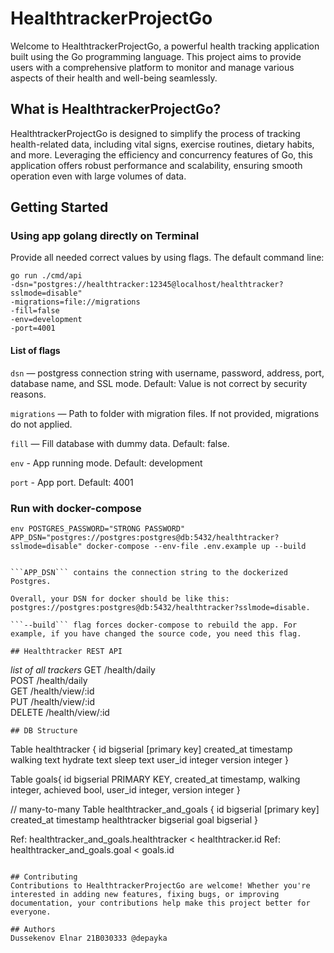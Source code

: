 # HealthtrackerProjectGo
Welcome to HealthtrackerProjectGo, a powerful health tracking application built using the Go programming language. This project aims to provide users with a comprehensive platform to monitor and manage various aspects of their health and well-being seamlessly.
## What is HealthtrackerProjectGo?
HealthtrackerProjectGo is designed to simplify the process of tracking health-related data, including vital signs, exercise routines, dietary habits, and more. Leveraging the efficiency and concurrency features of Go, this application offers robust performance and scalability, ensuring smooth operation even with large volumes of data.
## Getting Started
### Using app golang directly on Terminal
Provide all needed correct values by using flags. The default command line:
```
go run ./cmd/api
-dsn="postgres://healthtracker:12345@localhost/healthtracker?sslmode=disable"
-migrations=file://migrations
-fill=false
-env=development
-port=4001
```
#### List of flags
```dsn``` — postgress connection string with username, password, address, port, database name, and SSL mode. Default: Value is not correct by security reasons.

```migrations``` — Path to folder with migration files. If not provided, migrations do not applied.

```fill``` — Fill database with dummy data. Default: false.

```env``` - App running mode. Default: development

```port``` - App port. Default: 4001


### Run with docker-compose
```
env POSTGRES_PASSWORD="STRONG PASSWORD" APP_DSN="postgres://postgres:postgres@db:5432/healthtracker?sslmode=disable" docker-compose --env-file .env.example up --build
```
```env POSTGRES_PASSWORD="postgres" '' This command adds the environment variable then available in docker-compose.

```APP_DSN``` contains the connection string to the dockerized Postgres.

Overall, your DSN for docker should be like this: postgres://postgres:postgres@db:5432/healthtracker?sslmode=disable.

```--build``` flag forces docker-compose to rebuild the app. For example, if you have changed the source code, you need this flag.

## Healthtracker REST API 
```
*list of all trackers*
GET /health/daily  
POST /health/daily  
GET /health/view/:id  
PUT /health/view/:id  
DELETE /health/view/:id  
```
## DB Structure
```
Table healthtracker {
    id bigserial [primary key]
    created_at timestamp
    walking text
    hydrate text
    sleep text
    user_id integer
    version integer
}

Table goals{
    id bigserial PRIMARY KEY,
    created_at timestamp,
    walking integer,
    achieved bool,
    user_id integer, 
    version integer
}

// many-to-many
Table healthtracker_and_goals {
  id bigserial [primary key]
  created_at timestamp
  healthtracker bigserial
  goal bigserial
}

Ref: healthtracker_and_goals.healthtracker < healthtracker.id
Ref: healthtracker_and_goals.goal < goals.id
```

## Contributing 
Contributions to HealthtrackerProjectGo are welcome! Whether you're interested in adding new features, fixing bugs, or improving documentation, your contributions help make this project better for everyone.

## Authors
Dussekenov Elnar 21B030333 @depayka

